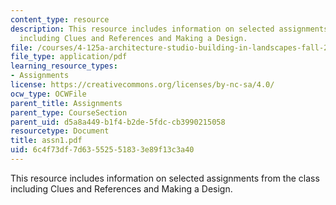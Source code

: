 ```yaml
---
content_type: resource
description: This resource includes information on selected assignments from the class
  including Clues and References and Making a Design.
file: /courses/4-125a-architecture-studio-building-in-landscapes-fall-2005/6c4f73df7d63552551833e89f13c3a40_assn1.pdf
file_type: application/pdf
learning_resource_types:
- Assignments
license: https://creativecommons.org/licenses/by-nc-sa/4.0/
ocw_type: OCWFile
parent_title: Assignments
parent_type: CourseSection
parent_uid: d5a8a449-b1f4-b2de-5fdc-cb3990215058
resourcetype: Document
title: assn1.pdf
uid: 6c4f73df-7d63-5525-5183-3e89f13c3a40
---
```

This resource includes information on selected assignments from the class including Clues and References and Making a Design.